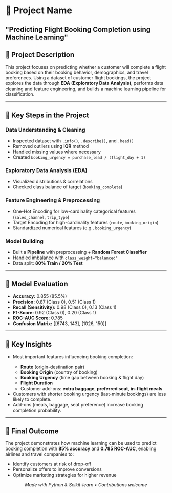 <!-- README.md (HTML format) -->

<h1>📌 Project Name</h1>
<h2>"Predicting Flight Booking Completion using Machine Learning"</h2>

<h2>📖 Project Description</h2>
<p>
  This project focuses on predicting whether a customer will complete a flight booking based on their booking behavior, demographics, and travel preferences.
  Using a dataset of customer flight bookings, the project explores the data through <b>EDA (Exploratory Data Analysis)</b>, performs data cleaning and feature engineering,
  and builds a machine learning pipeline for classification.
</p>

<hr />

<h2>🔹 Key Steps in the Project</h2>

<h3>Data Understanding &amp; Cleaning</h3>
<ul>
  <li>Inspected dataset with <code>.info()</code>, <code>.describe()</code>, and <code>.head()</code></li>
  <li>Removed outliers using <b>IQR</b> method</li>
  <li>Handled missing values where necessary</li>
  <li>Created <code>booking_urgency = purchase_lead / (flight_day + 1)</code></li>
</ul>

<h3>Exploratory Data Analysis (EDA)</h3>
<ul>
  <li>Visualized distributions &amp; correlations</li>
  <li>Checked class balance of target (<code>booking_complete</code>)</li>
</ul>

<h3>Feature Engineering &amp; Preprocessing</h3>
<ul>
  <li>One-Hot Encoding for low-cardinality categorical features (<code>sales_channel</code>, <code>trip_type</code>)</li>
  <li>Target Encoding for high-cardinality features (<code>route</code>, <code>booking_origin</code>)</li>
  <li>Standardized numerical features (e.g., <code>booking_urgency</code>)</li>
</ul>

<h3>Model Building</h3>
<ul>
  <li>Built a <b>Pipeline</b> with preprocessing + <b>Random Forest Classifier</b></li>
  <li>Handled imbalance with <code>class_weight="balanced"</code></li>
  <li>Data split: <b>80% Train / 20% Test</b></li>
</ul>

<hr />

<h2>🔹 Model Evaluation</h2>
<ul>
  <li><b>Accuracy:</b> 0.855 (85.5%)</li>
  <li><b>Precision:</b> 0.87 (Class 0), 0.51 (Class 1)</li>
  <li><b>Recall (Sensitivity):</b> 0.98 (Class 0), 0.13 (Class 1)</li>
  <li><b>F1-Score:</b> 0.92 (Class 0), 0.20 (Class 1)</li>
  <li><b>ROC-AUC Score:</b> 0.785</li>
  <li><b>Confusion Matrix:</b> [[6743, 143], [1026, 150]]</li>
</ul>


<hr />

<h2>🔹 Key Insights</h2>
<ul>
  <li>Most important features influencing booking completion:</li>
  <ul>
    <li><b>Route</b> (origin-destination pair)</li>
    <li><b>Booking Origin</b> (country of booking)</li>
    <li><b>Booking Urgency</b> (time gap between booking &amp; flight day)</li>
    <li><b>Flight Duration</b></li>
    <li>Customer add-ons: <b>extra baggage</b>, <b>preferred seat</b>, <b>in-flight meals</b></li>
  </ul>
  <li>Customers with shorter booking urgency (last-minute bookings) are less likely to complete.</li>
  <li>Add-ons (meals, baggage, seat preference) increase booking completion probability.</li>
</ul>

<hr />

<h2>🎯 Final Outcome</h2>
<p>
  The project demonstrates how machine learning can be used to predict booking completion with <b>85% accuracy</b> and <b>0.785 ROC-AUC</b>,
  enabling airlines and travel companies to:
</p>
<ul>
  <li>Identify customers at risk of drop-off</li>
  <li>Personalize offers to improve conversions</li>
  <li>Optimize marketing strategies for higher revenue</li>
</ul>

<p align="center"><i>Made with Python &amp; Scikit-learn • Contributions welcome</i></p>
